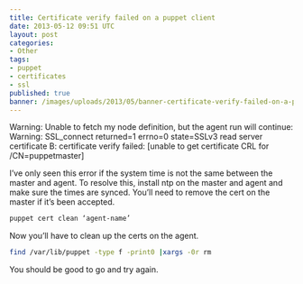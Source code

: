 ```yaml
---
title: Certificate verify failed on a puppet client
date: 2013-05-12 09:51 UTC
layout: post
categories:
- Other
tags:
- puppet
- certificates
- ssl
published: true
banner: /images/uploads/2013/05/banner-certificate-verify-failed-on-a-puppet-client.jpg
---
```


Warning: Unable to fetch my node definition, but the agent run will continue:
Warning: SSL_connect returned=1 errno=0 state=SSLv3 read server certificate B: certificate verify failed: [unable to get certificate CRL for /CN=puppetmaster]

I’ve only seen this error if the system time is not the same between the master and agent. To resolve this, install ntp on the master and agent and make sure the times are synced. You’ll need to remove the cert on the master if it’s been accepted.

``` bash
puppet cert clean ‘agent-name’
```

Now you’ll have to clean up the certs on the agent.

``` bash
find /var/lib/puppet -type f -print0 |xargs -0r rm
```

You should be good to go and try again.
